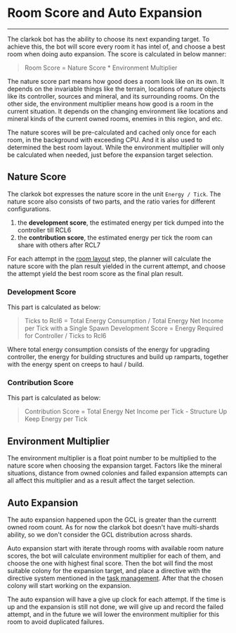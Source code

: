 # Room Score and Auto Expansion

----

The clarkok bot has the ability to choose its next expanding target. To achieve this, the bot will score every room ithas intel of, and choose a best room when doing auto expansion. The score is calculated in below manner:

> Room Score = Nature Score * Environment Multiplier

The nature score part means how good does a room look like on its own. It depends on the invariable things like the terrain,locations of nature objects like its controller, sources and mineral, and its surrounding rooms. On the other side, theenvironment multiplier means how good is a room in the current situation. It depends on the changing environment likelocations and mineral kinds of the current owned rooms, enemies in this region, and etc.

The nature scores will be pre-calculated and cached only once for each room, in the background with exceeding CPU. Andit is also used to determined the best room layout. While the environment multiplier will only be calculated whenneeded, just before the expansion target selection.

## Nature Score

The clarkok bot expresses the nature score in the unit `Energy / Tick`. The nature score also consists of two parts, and the ratio varies for different configurations.

1. the **development score**, the estimated energy per tick dumped into the controller till RCL6
2. the **contribution score**, the estimated energy per tick the room can share with others after RCL7

For each attempt in the [room layout](03-room-layout.md) step, the planner will calculate the nature score with the planresult yielded in the current attempt, and choose the attempt yield the best room score as the final plan result.

### Development Score

This part is calculated as below:

> Ticks to Rcl6 = Total Energy Consumption / Total Energy Net Income per Tick with a Single Spawn
> Development Score = Energy Required for Controller / Ticks to Rcl6

Where total energy consumption consists of the energy for upgrading controller, the energy for building structures and build upramparts, together with the energy spent on creeps to haul / build.

### Contribution Score

This part is calculated as below:

> Contribution Score = Total Energy Net Income per Tick - Structure Up Keep Energy per Tick

## Environment Multiplier

The environment multiplier is a float point number to be multiplied to the nature score when choosing the expansion target. Factors like the mineral situations, distance from owned colonies and failed expansion attempts can all affect this multiplier and as a result affect the target selection.

## Auto Expansion

The auto expansion happened upon the GCL is greater than the currentt owned room count. As for now the clarkok bot doesn't have multi-shards ability, so we don't consider the GCL distribution across shards.

Auto expansion start with iterate through rooms with available room nature scores, the bot will calculate environment multiplier for each of them, and choose the one with highest final score. Then the bot will find the most suitable colony for the expansion target, and place a directive with the directive system mentioned in the [task management](02-task-management.md). After that the chosen colony will start working on the expansion.

The auto expansion will have a give up clock for each attempt. If the time is up and the expansion is still not done, we will give up and record the failed attempt, and in the future we will lower the environment multiplier for this room to avoid duplicated failures.
